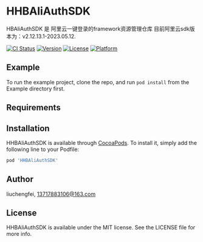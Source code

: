 # HHBAliAuthSDK

HBAliAuthSDK 是 阿里云一键登录的framework资源管理仓库 目前阿里云sdk版本为：v2.12.13.1-2023.05.12.

[![CI Status](https://img.shields.io/travis/liuchengfei/HHBAliAuthSDK.svg?style=flat)](https://travis-ci.org/liuchengfei/HHBAliAuthSDK)
[![Version](https://img.shields.io/cocoapods/v/HHBAliAuthSDK.svg?style=flat)](https://cocoapods.org/pods/HHBAliAuthSDK)
[![License](https://img.shields.io/cocoapods/l/HHBAliAuthSDK.svg?style=flat)](https://cocoapods.org/pods/HHBAliAuthSDK)
[![Platform](https://img.shields.io/cocoapods/p/HHBAliAuthSDK.svg?style=flat)](https://cocoapods.org/pods/HHBAliAuthSDK)

## Example

To run the example project, clone the repo, and run `pod install` from the Example directory first.

## Requirements

## Installation

HHBAliAuthSDK is available through [CocoaPods](https://cocoapods.org). To install
it, simply add the following line to your Podfile:

```ruby
pod 'HHBAliAuthSDK'
```

## Author

liuchengfei, 13717883106@163.com

## License

HHBAliAuthSDK is available under the MIT license. See the LICENSE file for more info.
